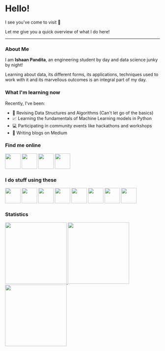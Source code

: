 # Hello!

I see you've come to visit 🤭

Let me give you a quick overview of what I do here!

---
<!--
**EmperorArthurIX/EmperorArthurIX** is a ✨ _special_ ✨ repository because its `README.md` (this file) appears on your GitHub profile.

Here are some ideas to get you started:

- 🔭 I’m currently working on ...
- 🌱 I’m currently learning ...
- 👯 I’m looking to collaborate on ...
- 🤔 I’m looking for help with ...
- 💬 Ask me about ...
- 📫 How to reach me: ...
- 😄 Pronouns: ...
- ⚡ Fun fact: ...
-->

### About Me
I am **Ishaan Pandita**, an engineering student by day and data science junky by night!

Learning about data, its different forms, its applications, techniques used to work with it and its marvellous outcomes is an integral part of my day.


### What I'm learning now

Recently, I've been:
- 📖 Revising Data Structures and Algorithms (Can't let go of the basics)
- 📈 Learning the fundamentals of Machine Learning models in Python
- 💻 Participating in community events like hackathons and workshops
- 📝 Writing blogs on Medium


### Find me online

<a href="https://linktr.ee/IshaanPandita"><img src="https://res.cloudinary.com/crunchbase-production/image/upload/c_lpad,f_auto,q_auto:eco,dpr_1/h90nveymaytblh5fldz8" height=50></a>
<a href="https://twitter.com/PanditaIshaan"><img src="https://1000logos.net/wp-content/uploads/2021/04/Twitter-logo.png" height=50></a>
<a href="https://www.linkedin.com/in/ishaan-sunita-pandita/"><img src="https://www.freepnglogos.com/uploads/official-linkedin-logo----17.png" height=50></a>
<a href="https://medium.com/@emperorarthurix"><img src="https://miro.medium.com/max/8978/1*s986xIGqhfsN8U--09_AdA.png" height=50></a>


### I do stuff using these

<a href="https://www.python.org/"><img src="https://upload.wikimedia.org/wikipedia/commons/thumb/c/c3/Python-logo-notext.svg/800px-Python-logo-notext.svg.png" height=50></a>
<a href="https://streamlit.io/"><img src="https://streamlit.io/images/brand/streamlit-mark-color.svg" height=50></a>
<a href="https://scikit-learn.org/"><img src="https://upload.wikimedia.org/wikipedia/commons/thumb/0/05/Scikit_learn_logo_small.svg/1200px-Scikit_learn_logo_small.svg.png" height=50></a>
<a href="https://pandas.pydata.org/"><img src="https://upload.wikimedia.org/wikipedia/commons/thumb/e/ed/Pandas_logo.svg/1200px-Pandas_logo.svg.png" height=50></a>
<a href="https://numpy.org/"><img src="https://user-images.githubusercontent.com/67586773/105040771-43887300-5a88-11eb-9f01-bee100b9ef22.png" height=50></a>
<a href="https://www.heroku.com/"><img src="http://softwareengineeringdaily.com/wp-content/uploads/2019/12/Heroku.png" height=50></a>
<a href="https://powerbi.microsoft.com/en-us/"><img src="https://upload.wikimedia.org/wikipedia/commons/thumb/c/cf/New_Power_BI_Logo.svg/630px-New_Power_BI_Logo.svg.png" height=50></a>
<a href="https://www.microsoft.com/en-in/microsoft-365/excel"><img src="https://is2-ssl.mzstatic.com/image/thumb/Purple126/v4/a8/fd/5a/a8fd5a84-c6f1-355f-3b9f-6e86598efaa3/XCEL.png/1200x630bb.png" height=50></a>


### Statistics

<a href="https://github.com/anuraghazra/github-readme-stats">
  <img src="https://github-readme-stats.vercel.app/api?username=emperorarthurix&show_icons=true&count_private=true" height="200"/>
</a>
<a href="https://github.com/anuraghazra/convoychat">
  <img src="https://github-readme-stats.vercel.app/api/top-langs/?username=emperorarthurix&layout=compact" height="200"/>
</a>
<a href="https://git.io/streak-stats">
  <img src="https://github-readme-streak-stats.herokuapp.com/?user=emperorarthurix" height="200"/>
</a>

